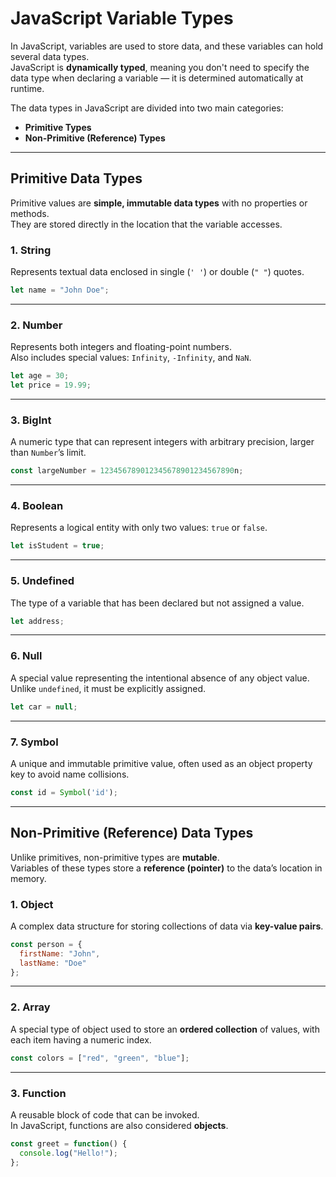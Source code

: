# JavaScript Variable Types

In JavaScript, variables are used to store data, and these variables can hold several data types.  
JavaScript is **dynamically typed**, meaning you don't need to specify the data type when declaring a variable — it is determined automatically at runtime.

The data types in JavaScript are divided into two main categories:

- **Primitive Types**
- **Non-Primitive (Reference) Types**

---

## Primitive Data Types

Primitive values are **simple, immutable data types** with no properties or methods.  
They are stored directly in the location that the variable accesses.

### 1. String
Represents textual data enclosed in single (`' '`) or double (`" "`) quotes.

```javascript
let name = "John Doe";
```

---

### 2. Number
Represents both integers and floating-point numbers.  
Also includes special values: `Infinity`, `-Infinity`, and `NaN`.

```javascript
let age = 30;
let price = 19.99;
```

---

### 3. BigInt
A numeric type that can represent integers with arbitrary precision, larger than `Number`’s limit.

```javascript
const largeNumber = 123456789012345678901234567890n;
```

---

### 4. Boolean
Represents a logical entity with only two values: `true` or `false`.

```javascript
let isStudent = true;
```

---

### 5. Undefined
The type of a variable that has been declared but not assigned a value.

```javascript
let address;
```

---

### 6. Null
A special value representing the intentional absence of any object value.  
Unlike `undefined`, it must be explicitly assigned.

```javascript
let car = null;
```

---

### 7. Symbol
A unique and immutable primitive value, often used as an object property key to avoid name collisions.

```javascript
const id = Symbol('id');
```

---

## Non-Primitive (Reference) Data Types

Unlike primitives, non-primitive types are **mutable**.  
Variables of these types store a **reference (pointer)** to the data’s location in memory.

### 1. Object
A complex data structure for storing collections of data via **key-value pairs**.

```javascript
const person = { 
  firstName: "John", 
  lastName: "Doe" 
};
```

---

### 2. Array
A special type of object used to store an **ordered collection** of values, with each item having a numeric index.

```javascript
const colors = ["red", "green", "blue"];
```

---

### 3. Function
A reusable block of code that can be invoked.  
In JavaScript, functions are also considered **objects**.

```javascript
const greet = function() { 
  console.log("Hello!"); 
};
```
